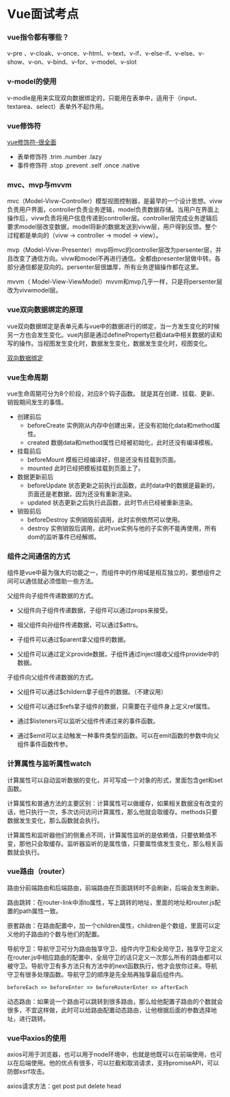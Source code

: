 # Vue面试考点

### vue指令都有哪些？

v-pre 、v-cloak、v-once、v-html、v-text、v-if、v-else-if、v-else、v-show、v-on、v-bind、v-for、v-model、v-slot

### v-model的使用

v-modle是用来实现双向数据绑定的，只能用在表单中，适用于（input、textarea、select）表单外不起作用。

### vue修饰符

[vue修饰符-很全面](https://segmentfault.com/a/1190000016786254)

- 表单修饰符 .trim  .number .lazy
- 事件修饰符 .stop .prevent .self .once .native

### mvc、mvp与mvvm

mvc（Model-Vivw-Controller）模型视图控制器，是最早的一个设计思想。vivw负责用户界面，controller负责业务逻辑，model负责数据存储。当用户在界面上操作后，vivw负责将用户信息传递到controller层。controller层完成业务逻辑后要求model层改变数据，model将新的数据发送到vivw层，用户得到反馈。整个过程都是单向的（vivw -> controller -> model ->  view）。

mvp（Model-Vivw-Presenter）mvp将mvc的controller层改为persenter层，并且改变了通信方向。vivw和model不再进行通信。全都由presenter层做中转。各部分通信都是双向的。persenter层很雄厚，所有业务逻辑操作都在这里。

mvvm（ Model-View-ViewModel）mvvm和mvp几乎一样，只是将persenter层改为vivwmodel层。

### vue双向数据绑定的原理

vue双向数据绑定是表单元素与vue中的数据进行的绑定，当一方发生变化的时候另一方也会发生变化。vue内部是通过defineProperty拦截data中相关数据的读和写的操作。当视图发生变化时，数据发生变化，数据发生变化时，视图变化。

[双向数据绑定](https://www.cnblogs.com/wangjiachen666/p/9883916.html)

### vue生命周期

vue生命周期可分为8个阶段，对应8个钩子函数。 就是其在创建、挂载、更新、销毁期间发生的事情。

- 创建前后
  - beforeCreate  实例刚从内存中创建出来，还没有初始化data和method属性。
  - created  数据data和method属性已经被初始化，此时还没有编译模板。
- 挂载前后
  - beforeMount  模板已经编译好，但是还没有挂载到页面。
  - mounted  此时已经把模板挂载到页面上了。
- 数据更新前后
  - beforeUpdate 状态更新之前执行此函数，此时data中的数据是最新的，页面还是老数据，因为还没有重新渲染。
  - updated 状态更新之后执行此函数，此时节点已经被重新渲染。
- 销毁前后
  - beforeDestroy 实例销毁前调用，此时实例依然可以使用。
  - destroy 实例销毁后调用，此时vue实例与他的子实例不能再使用，所有dom的监听事件已经解绑。

### 组件之间通信的方式

组件是vue中最为强大的功能之一，而组件中的作用域是相互独立的，要想组件之间可以通信就必须借助一些方法。

父组件向子组件传递数据的方式。

- 父组件向子组件传递数据，子组件可以通过props来接受。

- 祖父组件向孙组件传递数据，可以通过$attrs。

- 子组件可以通过$parent拿父组件的数据。

- 父组件可以通过定义provide数据，子组件通过inject接收父组件provide中的数据。

子组件向父组件传递数据的方式。

- 父组件可以通过$childern拿子组件的数据。（不建议用）
- 父组件可以通过$refs拿子组件的数据，只需要在子组件身上定义ref属性。

- 通过$listeners可以监听父组件传递过来的事件函数。
- 通过$emit可以主动触发一种事件类型的函数。可以在emit函数的参数中向父组件事件函数传参。

### 计算属性与监听属性watch

计算属性可以自动监听数据的变化，并可写成一个对象的形式，里面包含get和set函数。

计算属性和普通方法的主要区别：计算属性可以做缓存，如果相关数据没有改变的话，他只执行一次，多次访问访问计算属性，那么他就会取缓存。methods只要数据发生变化，那么函数就会执行。

计算属性和监听器他们的侧重点不同，计算属性监听的是依赖值，只要依赖值不变，那他只会取缓存。监听器监听的是属性值，只要属性值发生变化，那么相关函数就会执行。

### vue路由（router）

路由分前端路由和后端路由，前端路由在页面跳转时不会刷新，后端会发生刷新。

路由跳转：在router-link中添to属性，写上跳转的地址，里面的地址和router.js配置的path属性一致。

嵌套路由：在路由配置中，加一个children属性，children是个数组，里面可以定义他的子路由的个数与他们的配置。

导航守卫：导航守卫可分为路由独享守卫、组件内守卫和全局守卫，独享守卫定义在router.js中相应路由的配置中，全局守卫的话只定义一次那么所有的路由都可以被守卫。导航守卫有多方法只有方法中的next函数执行，他才会放你过来。导航守卫有很多处理函数。导航守卫的顺序是先全局再独享最后组件内。

```javascript
beforeEach => beforeEnter => beforeRouterEnter => afterEach 
```

动态路由：如果说一个路由可以跳转到很多路由，那么给他配置子路由的个数就会很多，不宜这样做，此时可以给路由配置动态路由，让他根据后面的参数选择地址，进行跳转。

































### vue中axios的使用

axios可用于浏览器，也可以用于node环境中，也就是他既可以在前端使用，也可以在后端使用。他的优点有很多，可以拦截和取消请求，支持promiseAPI，可以防御xsrf攻击。

axios请求方法：get post put delete head